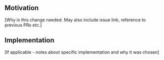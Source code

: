 ## Motivation

[Why is this change needed. May also include issue link, reference to previous PRs etc.]

## Implementation

[If applicable - notes about specific implementation and why it was chosen]
